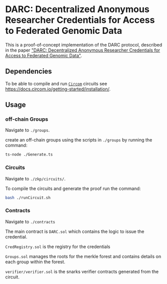 # DARC: Decentralized Anonymous Researcher Credentials for Access to Federated Genomic Data

This is a proof-of-concept implementation of the DARC protocol, described in the paper ["DARC: Decentralized Anonymous Researcher Credentials for Access to Federated Genomic Data"](https://st.fbk.eu/assets/areas/events/TDI2023/papers/2_2_AlghazwiMohammed.pdf).

## Dependencies  

To be able to compile and run [`Circom`](https://github.com/iden3/circom) circuits see https://docs.circom.io/getting-started/installation/.

## Usage

### off-chain Groups
Navigate to `./groups`. 

create an off-chain groups using the scripts in `./groups` by running the command:

```bash
ts-node ./Generate.ts
```

### Circuits 
Navigate to `./zkp/circuits/`.

To compile the circuits and generate the proof run the command:

```bash
bash ./runCircuit.sh
```

### Contracts
Navigate to `./contracts`

The main contract is `DARC.sol` which contains the logic to issue the credential. 

`CredRegistry.sol` is the registry for the credentials

`Groups.sol` manages the roots for the merkle forest and contains details on each group within the forest. 

`verifier/verifier.sol` is the snarks verifier contracts generated from the circuit.

